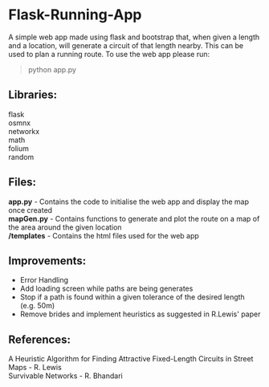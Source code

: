 # Flask-Running-App
A simple web app made using flask and bootstrap that, when given a length and a location, will generate a circuit of that length nearby. This can be used to plan a running route. To use the web app please run:
> python app.py

## Libraries:
flask  
osmnx  
networkx  
math  
folium  
random  

## Files:
**app.py** - Contains the code to initialise the web app and display the map once created  
**mapGen.py** - Contains functions to generate and plot the route on a map of the area around the given location  
**/templates** - Contains the html files used for the web app

## Improvements:
* Error Handling
* Add loading screen while paths are being generates
* Stop if a path is found within a given tolerance of the desired length (e.g. 50m)
* Remove brides and implement heuristics as suggested in R.Lewis' paper

## References:
A Heuristic Algorithm for Finding Attractive Fixed-Length Circuits in Street Maps - R. Lewis  
Survivable Networks - R. Bhandari

